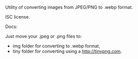 Utility of converting images from JPEG/PNG to .webp format.

ISC license.

Docs:

Just move your .jpeg or .png files to:

* img folder for converting to .webp format,
* tiny folder for converting using a http://tinypng.com.

